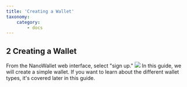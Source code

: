 ```yaml
---
title: 'Creating a Wallet'
taxonomy:
    category:
        - docs
---
```


## 2 Creating a Wallet
From the NanoWallet web interface, select "sign up."
![](http://imgur.com/uN6K2b7.png)
In this guide, we will create a simple wallet. If you want to learn about the different wallet types, it's covered later in this guide.